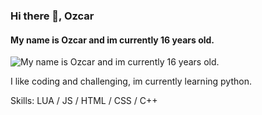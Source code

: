 ### Hi there 👋, Ozcar
#### My name is Ozcar and im currently 16 years old.
![My name is Ozcar and im currently 16 years old.](https://arturssmirnovs.github.io/github-profile-readme-generator/images/banner.png)

I like coding and challenging, im currently learning python.

Skills: LUA / JS / HTML / CSS / C++
